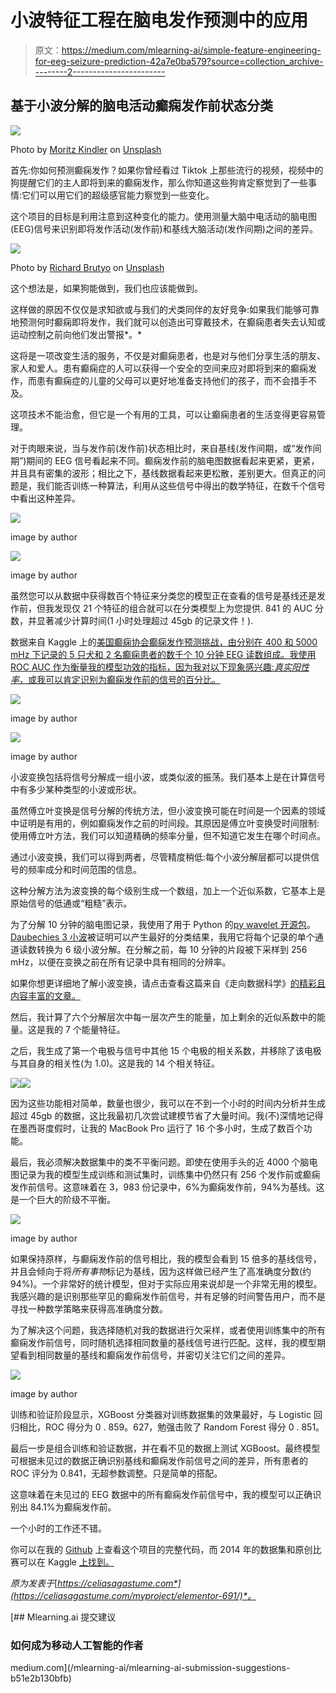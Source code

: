 # 小波特征工程在脑电发作预测中的应用

> 原文：<https://medium.com/mlearning-ai/simple-feature-engineering-for-eeg-seizure-prediction-42a7e0ba579?source=collection_archive---------2----------------------->

## 基于小波分解的脑电活动癫痫发作前状态分类

![](img/b8d1f9f58da1154b162765f63876b7b9.png)

Photo by [Moritz Kindler](https://unsplash.com/@moritz_photography?utm_source=medium&utm_medium=referral) on [Unsplash](https://unsplash.com?utm_source=medium&utm_medium=referral)

首先:你如何预测癫痫发作？如果你曾经看过 Tiktok 上那些流行的视频，视频中的狗提醒它们的主人即将到来的癫痫发作，那么你知道这些狗肯定察觉到了一些事情:它们可以用它们的超级感官能力察觉到一些变化。

这个项目的目标是利用注意到这种变化的能力。使用测量大脑中电活动的脑电图(EEG)信号来识别即将发作活动(发作前)和基线大脑活动(发作间期)之间的差异。

![](img/81d28ee9857489fdcadd98aa7cc4e7f0.png)

Photo by [Richard Brutyo](https://unsplash.com/@richardbrutyo?utm_source=medium&utm_medium=referral) on [Unsplash](https://unsplash.com?utm_source=medium&utm_medium=referral)

这个想法是，如果狗能做到，我们也应该能做到。

这样做的原因不仅仅是求知欲或与我们的犬类同伴的友好竞争:如果我们能够可靠地预测何时癫痫即将发作，我们就可以创造出可穿戴技术，在癫痫患者失去认知或运动控制之前向他们发出警报*。*

这将是一项改变生活的服务，不仅是对癫痫患者，也是对与他们分享生活的朋友、家人和爱人。患有癫痫症的人可以获得一个安全的空间来应对即将到来的癫痫发作，而患有癫痫症的儿童的父母可以更好地准备支持他们的孩子，而不会措手不及。

这项技术不能治愈，但它是一个有用的工具，可以让癫痫患者的生活变得更容易管理。

对于肉眼来说，当与发作前(发作前)状态相比时，来自基线(发作间期，或“发作间期”)期间的 EEG 信号看起来不同。癫痫发作前的脑电图数据看起来更紧，更紧，并且具有密集的波形；相比之下，基线数据看起来更松散，差别更大。但真正的问题是，我们能否训练一种算法，利用从这些信号中得出的数学特征，在数千个信号中看出这种差异。

![](img/36f47ccd3723679b9985eb7b4cae44c6.png)

image by author

![](img/e52dfc68d49e83637da2a40979ab06aa.png)

image by author

虽然您可以从数据中获得数百个特征来分类您的模型正在查看的信号是基线还是发作前，但我发现仅 21 个特征的组合就可以在分类模型上为您提供. 841 的 AUC 分数，并显著减少计算时间(1 小时处理超过 45gb 的记录文件！).

数据来自 Kaggle 上的[美国癫痫协会癫痫发作预测挑战，由分别在 400 和 5000 mHz 下记录的 5 只犬和 2 名癫痫患者的数千个 10 分钟 EEG 读数组成。我使用 ROC AUC 作为衡量我的模型功效的指标，因为我对以下现象感兴趣:*真实阳性率*，或我可以肯定识别为癫痫发作前的信号的百分比。](https://www.kaggle.com/c/seizure-prediction/overview)

![](img/984600de676a58967f8c2b81879be885.png)

image by author

![](img/942a61b5958e7f6075f90eb1370098fa.png)

image by author

小波变换包括将信号分解成一组小波，或类似波的振荡。我们基本上是在计算信号中有多少某种类型的小波或形状。

虽然傅立叶变换是信号分解的传统方法，但小波变换可能在时间是一个因素的领域中证明是有用的，例如癫痫发作之前的时间段。其原因是傅立叶变换受时间限制:使用傅立叶方法，我们可以知道精确的频率分量，但不知道它发生在哪个时间点。

通过小波变换，我们可以得到两者，尽管精度稍低:每个小波分解层都可以提供信号的频率成分和时间范围的信息。

这种分解方法为波变换的每个级别生成一个数组，加上一个近似系数，它基本上是原始信号的低通或“粗糙”表示。

为了分解 10 分钟的脑电图记录，我使用了用于 Python 的[py wavelet 开源包](https://pywavelets.readthedocs.io/en/latest/)。 [Daubechies 3 小波](http://wavelets.pybytes.com/wavelet/db3/)被证明可以产生最好的分类结果，我用它将每个记录的单个通道读数转换为 6 级小波分解。在分解之前，每 10 分钟的片段被下采样到 256 mHz，以便在变换之前在所有记录中具有相同的分辨率。

如果你想更详细地了解小波变换，请点击查看这篇来自《走向数据科学》[的精彩且内容丰富的文章。](https://towardsdatascience.com/the-wavelet-transform-e9cfa85d7b34)

然后，我计算了六个分解层次中每一层次产生的能量，加上剩余的近似系数中的能量。这是我的 7 个能量特征。

之后，我生成了第一个电极与信号中其他 15 个电极的相关系数，并移除了该电极与其自身的相关性(为 1.0)。这是我的 14 个相关特征。

![](img/532a508ccdc72e67b04ebc8424c7bba4.png)![](img/9140760e4701615fbc0bc7bebb17dbcd.png)

因为这些功能相对简单，数量也很少，我可以在不到一个小时的时间内分析并生成超过 45gb 的数据，这比我最初几次尝试建模节省了大量时间。我(不)深情地记得在墨西哥度假时，让我的 MacBook Pro 运行了 16 个多小时，生成了数百个功能。

最后，我必须解决数据集中的类不平衡问题。即使在使用手头的近 4000 个脑电图记录为我的模型生成训练和测试集时，训练集中仍然只有 256 个发作前或癫痫发作前信号。这意味着在 3，983 份记录中，6%为癫痫发作前，94%为基线。这是一个巨大的阶级不平衡。

![](img/d25f6bf0e0e63ffd30ee4c9d620decd2.png)

image by author

如果保持原样，与癫痫发作前的信号相比，我的模型会看到 15 倍多的基线信号，并且会倾向于将*所有事物*标记为基线，因为这样做已经产生了高准确度分数(约 94%)。一个非常好的统计模型，但对于实际应用来说却是一个非常无用的模型。我感兴趣的是识别那些罕见的癫痫发作前信号，并有足够的时间警告用户，而不是寻找一种数学策略来获得高准确度分数。

为了解决这个问题，我选择随机对我的数据进行欠采样，或者使用训练集中的所有癫痫发作前信号，同时随机选择相同数量的基线信号进行匹配。这样，我的模型期望看到相同数量的基线和癫痫发作前信号，并密切关注它们之间的差异。

![](img/11e0f6b9083d25473c2c7fde6fdfc518.png)

image by author

训练和验证阶段显示，XGBoost 分类器对训练数据集的效果最好，与 Logistic 回归相比，ROC 得分为 0 . 859。627，勉强击败了 Random Forest 得分 0 . 851。

最后一步是组合训练和验证数据，并在看不见的数据上测试 XGBoost。最终模型可根据未见过的数据正确识别基线和癫痫发作前信号之间的差异，所有患者的 ROC 评分为 0.841，无超参数调整。只是简单的搭配。

这意味着在未见过的 EEG 数据中的所有癫痫发作前信号中，我的模型可以正确识别出 84.1%为癫痫发作前。

一个小时的工作还不错。

你可以在我的 [Github](https://github.com/CeliaSagas/EEG-Classification) 上查看这个项目的完整代码，而 2014 年的数据集和原创比赛可以在 Kaggle [上找到。](https://www.kaggle.com/c/seizure-prediction/overview)

*原为发表于*[*https://celiasagastume.com*](https://celiasagastume.com/myproject/elementor-691/)*。*

[](/mlearning-ai/mlearning-ai-submission-suggestions-b51e2b130bfb) [## Mlearning.ai 提交建议

### 如何成为移动人工智能的作者

medium.com](/mlearning-ai/mlearning-ai-submission-suggestions-b51e2b130bfb)